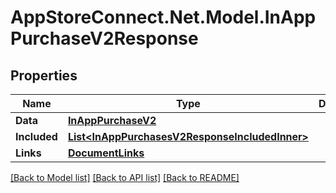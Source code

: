 # AppStoreConnect.Net.Model.InAppPurchaseV2Response

## Properties

Name | Type | Description | Notes
------------ | ------------- | ------------- | -------------
**Data** | [**InAppPurchaseV2**](InAppPurchaseV2.md) |  | 
**Included** | [**List&lt;InAppPurchasesV2ResponseIncludedInner&gt;**](InAppPurchasesV2ResponseIncludedInner.md) |  | [optional] 
**Links** | [**DocumentLinks**](DocumentLinks.md) |  | 

[[Back to Model list]](../README.md#documentation-for-models) [[Back to API list]](../README.md#documentation-for-api-endpoints) [[Back to README]](../README.md)


